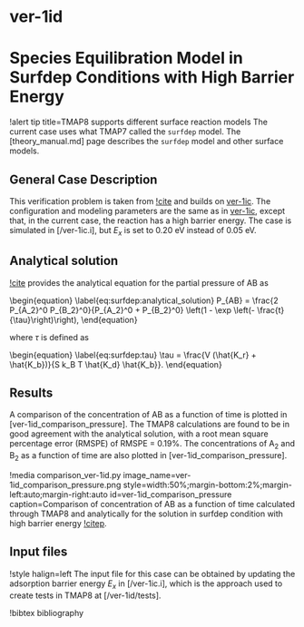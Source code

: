 # ver-1id

# Species Equilibration Model in Surfdep Conditions with High Barrier Energy

!alert tip title=TMAP8 supports different surface reaction models
The current case uses what TMAP7 called the `surfdep` model.
The [theory_manual.md] page describes the `surfdep` model and other surface models.

## General Case Description

This verification problem is taken from [!cite](ambrosek2008verification) and builds on [ver-1ic](ver-1ic.md). The configuration and modeling parameters are the same as in [ver-1ic](ver-1ic.md), except that, in the current case, the reaction has a high barrier energy. The case is simulated in [/ver-1ic.i], but $E_x$ is set to 0.20 eV instead of 0.05 eV.

## Analytical solution

[!cite](ambrosek2008verification) provides the analytical equation for the partial pressure of AB as

\begin{equation}
\label{eq:surfdep:analytical_solution}
P_{AB}  = \frac{2 P_{A_2}^0 P_{B_2}^0}{P_{A_2}^0 + P_{B_2}^0} \left(1 - \exp \left(- \frac{t}{\tau}\right)\right),
\end{equation}

where $\tau$ is defined as

\begin{equation}
\label{eq:surfdep:tau}
\tau = \frac{V (\hat{K_r} + \hat{K_b})}{S k_B T \hat{K_d} \hat{K_b}}.
\end{equation}

## Results

A comparison of the concentration of AB as a function of time is plotted in [ver-1id_comparison_pressure]. The TMAP8 calculations are found to be in good agreement with the analytical solution, with a root mean square percentage error (RMSPE) of RMSPE =  0.19%. The concentrations of A$_2$ and B$_2$ as a function of time are also plotted in [ver-1id_comparison_pressure].

!media comparison_ver-1id.py
       image_name=ver-1id_comparison_pressure.png
       style=width:50%;margin-bottom:2%;margin-left:auto;margin-right:auto
       id=ver-1id_comparison_pressure
       caption=Comparison of concentration of AB as a function of time calculated through TMAP8 and analytically for the solution in surfdep condition with high barrier energy [!citep](ambrosek2008verification).

## Input files

!style halign=left
The input file for this case can be obtained by updating the adsorption barrier energy $E_x$ in [/ver-1ic.i], which is the approach used to create tests in TMAP8 at [/ver-1id/tests].

!bibtex bibliography

